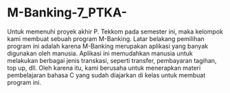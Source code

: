 # M-Banking-7_PTKA-
Untuk memenuhi proyek akhir P. Tekkom pada semester ini, maka kelompok kami membuat sebuah program M-Banking. Latar belakang pemilihan program ini adalah karena M-Banking merupakan aplikasi yang banyak digunakan oleh manusia. Aplikasi ini memudahkan manusia  untuk melakukan berbagai jenis transkasi, seperti transfer, pembayaran tagihan, top up, dll. Oleh karena itu, kami berusaha untuk menerapkan materi pembelajaran bahasa C yang sudah diajarkan di kelas untuk membuat program ini.
